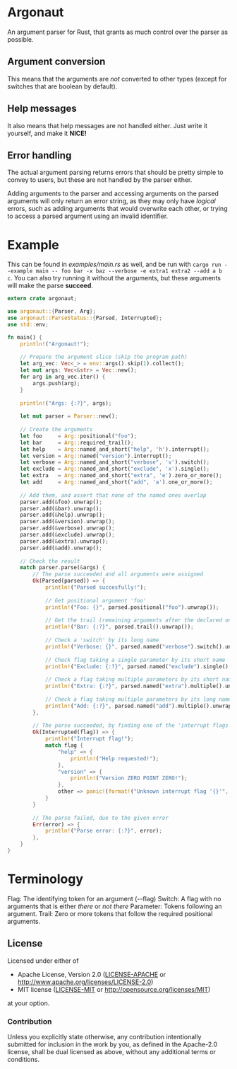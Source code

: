 # Argonaut
An argument parser for Rust, that grants as much control over the parser as possible.

## Argument conversion
This means that the arguments are *not* converted to other types (except for switches that are boolean by default).

## Help messages
It also means that help messages are not handled either. Just write it yourself, and make it **NICE!**

## Error handling
The actual argument parsing returns errors that should be pretty simple to convey to users, but these are not handled by the parser either.

Adding arguments to the parser and accessing arguments on the parsed arguments will only return an error string, as they may only have *logical* errors, such as adding arguments that would overwrite each other, or trying to access a parsed argument using an invalid identifier.

# Example
This can be found in *examples/main.rs* as well, and be run with ```cargo run --example main -- foo bar -x baz --verbose -e extra1 extra2 --add a b c```.
You can also try running it without the arguments, but these arguments will make the parse **succeed**.

```rust
extern crate argonaut;

use argonaut::{Parser, Arg};
use argonaut::ParseStatus::{Parsed, Interrupted};
use std::env;

fn main() {
    println!("Argonaut!");
    
    // Prepare the argument slice (skip the program path)
    let arg_vec: Vec<_> = env::args().skip(1).collect();
    let mut args: Vec<&str> = Vec::new();
    for arg in arg_vec.iter() {
        args.push(arg);
    }
    
    println!("Args: {:?}", args);
    
    let mut parser = Parser::new();
    
    // Create the arguments
    let foo     = Arg::positional("foo");
    let bar     = Arg::required_trail();
    let help    = Arg::named_and_short("help", 'h').interrupt();
    let version = Arg::named("version").interrupt();
    let verbose = Arg::named_and_short("verbose", 'v').switch();
    let exclude = Arg::named_and_short("exclude", 'x').single();
    let extra   = Arg::named_and_short("extra", 'e').zero_or_more();
    let add     = Arg::named_and_short("add", 'a').one_or_more();
    
    // Add them, and assert that none of the named ones overlap
    parser.add(&foo).unwrap();
    parser.add(&bar).unwrap();
    parser.add(&help).unwrap();
    parser.add(&version).unwrap();
    parser.add(&verbose).unwrap();
    parser.add(&exclude).unwrap();
    parser.add(&extra).unwrap();
    parser.add(&add).unwrap();
    
    // Check the result
    match parser.parse(&args) {
        // The parse succeeded and all arguments were assigned
        Ok(Parsed(parsed)) => {
            println!("Parsed succesfully!");
            
            // Get positional argument 'foo'
            println!("Foo: {}", parsed.positional("foo").unwrap());
            
            // Get the trail (remaining arguments after the declared ones)
            println!("Bar: {:?}", parsed.trail().unwrap());
            
            // Check a 'switch' by its long name
            println!("Verbose: {}", parsed.named("verbose").switch().unwrap());
            
            // Check flag taking a single parameter by its short name
            println!("Exclude: {:?}", parsed.named("exclude").single().unwrap());
            
            // Check a flag taking multiple parameters by its short name
            println!("Extra: {:?}", parsed.named("extra").multiple().unwrap());
            
            // Check a flag taking multiple parameters by its long name
            println!("Add: {:?}", parsed.named("add").multiple().unwrap());
        },
        
        // The parse succeeded, by finding one of the 'interrupt flags'
        Ok(Interrupted(flag)) => {
            println!("Interrupt flag!");
            match flag {
                "help" => {
                    println!("Help requested!");
                },
                "version" => {
                    println!("Version ZERO POINT ZERO!");
                },
                other => panic!(format!("Unknown interrupt flag '{}'", other)),
            }
        }
        
        // The parse failed, due to the given error
        Err(error) => {
            println!("Parse error: {:?}", error);
        },
    } 
}
```

# Terminology

Flag: The identifying token for an argument (--flag)
Switch: A flag with no arguments that is either *there* or *not there*
Parameter: Tokens following an argument.
Trail: Zero or more tokens that follow the required positional arguments.

## License

Licensed under either of

 * Apache License, Version 2.0 ([LICENSE-APACHE](LICENSE-APACHE) or http://www.apache.org/licenses/LICENSE-2.0)
 * MIT license ([LICENSE-MIT](LICENSE-MIT) or http://opensource.org/licenses/MIT)

at your option.

### Contribution

Unless you explicitly state otherwise, any contribution intentionally submitted
for inclusion in the work by you, as defined in the Apache-2.0 license, shall be dual licensed as above, without any
additional terms or conditions.